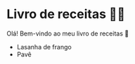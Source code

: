 # Livro de receitas :man_cook:

Olá! Bem-vindo ao meu livro de receitas :wave:

- Lasanha de frango
- Pavê